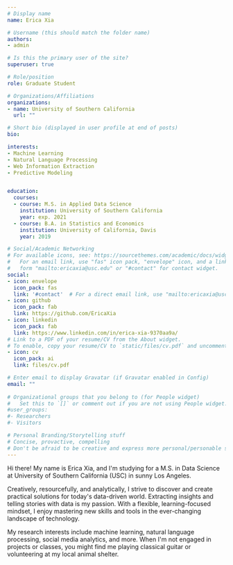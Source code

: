 ```yaml
---
# Display name
name: Erica Xia

# Username (this should match the folder name)
authors:
- admin

# Is this the primary user of the site?
superuser: true

# Role/position
role: Graduate Student

# Organizations/Affiliations
organizations:
- name: University of Southern California
  url: ""

# Short bio (displayed in user profile at end of posts)
bio: 

interests:
- Machine Learning
- Natural Language Processing
- Web Information Extraction
- Predictive Modeling


education:
  courses:
  - course: M.S. in Applied Data Science 
    institution: University of Southern California
    year: exp. 2021
  - course: B.A. in Statistics and Economics
    institution: University of California, Davis
    year: 2019

# Social/Academic Networking
# For available icons, see: https://sourcethemes.com/academic/docs/widgets/#icons
#   For an email link, use "fas" icon pack, "envelope" icon, and a link in the
#   form "mailto:ericaxia@usc.edu" or "#contact" for contact widget.
social:
- icon: envelope
  icon_pack: fas
  link: '#contact'  # For a direct email link, use "mailto:ericaxia@usc.edu".
- icon: github
  icon_pack: fab
  link: https://github.com/EricaXia
- icon: linkedin
  icon_pack: fab
  link: https://www.linkedin.com/in/erica-xia-9370aa9a/
# Link to a PDF of your resume/CV from the About widget.
# To enable, copy your resume/CV to `static/files/cv.pdf` and uncomment the lines below.  
- icon: cv
  icon_pack: ai
  link: files/cv.pdf

# Enter email to display Gravatar (if Gravatar enabled in Config)
email: ""
  
# Organizational groups that you belong to (for People widget)
#   Set this to `[]` or comment out if you are not using People widget.  
#user_groups:
#- Researchers
#- Visitors

# Personal Branding/Storytelling stuff 
# Concise, provactive, compelling
# Don't be afraid to be creative and express more personal/personable side of yourself
---
```


Hi there! My name is Erica Xia, and I'm studying for a M.S. in Data Science at University of Southern California (USC) in sunny Los Angeles.

Creatively, resourcefully, and analytically, I strive to discover and create practical solutions for today's data-driven world. Extracting insights and telling stories with data is my passion. With a flexible, learning-focused mindset, I enjoy mastering new skills and tools in the ever-changing landscape of technology.

My research interests include machine learning, natural language processing, social media analytics, and more. When I'm not engaged in projects or classes, you might find me playing classical guitar or volunteering at my local animal shelter.

